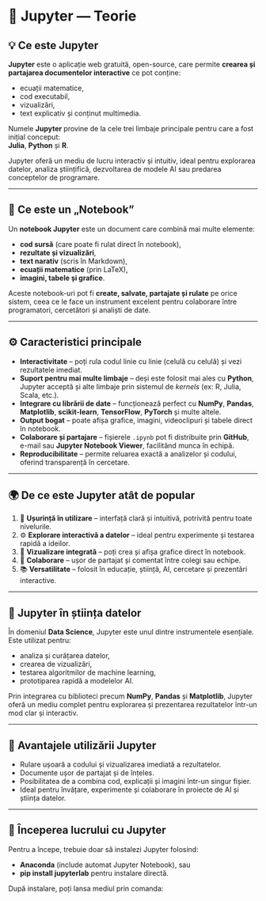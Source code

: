 # 📓 Jupyter — Teorie

## 💡 Ce este Jupyter
**Jupyter** este o aplicație web gratuită, open-source, care permite **crearea și partajarea documentelor interactive** ce pot conține:
- ecuații matematice,  
- cod executabil,  
- vizualizări,  
- text explicativ și conținut multimedia.

Numele **Jupyter** provine de la cele trei limbaje principale pentru care a fost inițial conceput:  
**Julia**, **Python** și **R**.

Jupyter oferă un mediu de lucru interactiv și intuitiv, ideal pentru explorarea datelor, analiza științifică, dezvoltarea de modele AI sau predarea conceptelor de programare.

---

## 🧠 Ce este un „Notebook”
Un **notebook Jupyter** este un document care combină mai multe elemente:
- **cod sursă** (care poate fi rulat direct în notebook),  
- **rezultate și vizualizări**,  
- **text narativ** (scris în Markdown),  
- **ecuații matematice** (prin LaTeX),  
- **imagini, tabele și grafice**.

Aceste notebook-uri pot fi **create, salvate, partajate și rulate** pe orice sistem, ceea ce le face un instrument excelent pentru colaborare între programatori, cercetători și analiști de date.

---

## ⚙️ Caracteristici principale

- **Interactivitate** – poți rula codul linie cu linie (celulă cu celulă) și vezi rezultatele imediat.  
- **Suport pentru mai multe limbaje** – deși este folosit mai ales cu **Python**, Jupyter acceptă și alte limbaje prin sistemul de *kernels* (ex: R, Julia, Scala, etc.).  
- **Integrare cu librării de date** – funcționează perfect cu **NumPy**, **Pandas**, **Matplotlib**, **scikit-learn**, **TensorFlow**, **PyTorch** și multe altele.  
- **Output bogat** – poate afișa grafice, imagini, videoclipuri și tabele direct în notebook.  
- **Colaborare și partajare** – fișierele `.ipynb` pot fi distribuite prin **GitHub**, e-mail sau **Jupyter Notebook Viewer**, facilitând munca în echipă.  
- **Reproducibilitate** – permite reluarea exactă a analizelor și codului, oferind transparență în cercetare.  

---

## 🌍 De ce este Jupyter atât de popular
1. 🧩 **Ușurință în utilizare** – interfață clară și intuitivă, potrivită pentru toate nivelurile.  
2. ⚙️ **Explorare interactivă a datelor** – ideal pentru experimente și testarea rapidă a ideilor.  
3. 🎨 **Vizualizare integrată** – poți crea și afișa grafice direct în notebook.  
4. 🤝 **Colaborare** – ușor de partajat și comentat între colegi sau echipe.  
5. 📚 **Versatilitate** – folosit în educație, știință, AI, cercetare și prezentări interactive.

---

## 🧩 Jupyter în știința datelor
În domeniul **Data Science**, Jupyter este unul dintre instrumentele esențiale.  
Este utilizat pentru:
- analiza și curățarea datelor,  
- crearea de vizualizări,  
- testarea algoritmilor de machine learning,  
- prototiparea rapidă a modelelor AI.

Prin integrarea cu biblioteci precum **NumPy**, **Pandas** și **Matplotlib**, Jupyter oferă un mediu complet pentru explorarea și prezentarea rezultatelor într-un mod clar și interactiv.

---

## 🚀 Avantajele utilizării Jupyter
- Rulare ușoară a codului și vizualizarea imediată a rezultatelor.  
- Documente ușor de partajat și de înțeles.  
- Posibilitatea de a combina cod, explicații și imagini într-un singur fișier.  
- Ideal pentru învățare, experimente și colaborare în proiecte de AI și știința datelor.  

---

## 🧭 Începerea lucrului cu Jupyter
Pentru a începe, trebuie doar să instalezi Jupyter folosind:
- **Anaconda** (include automat Jupyter Notebook), sau  
- **pip install jupyterlab** pentru instalare directă.

După instalare, poți lansa mediul prin comanda:
